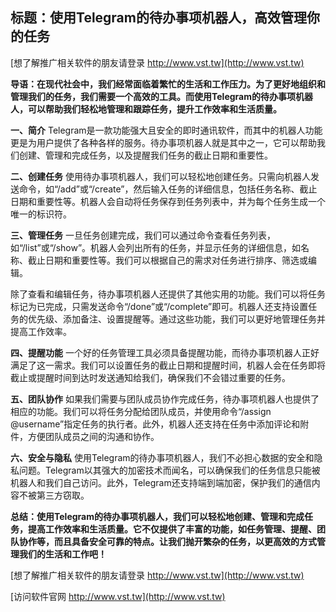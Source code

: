 ## **标题：使用Telegram的待办事项机器人，高效管理你的任务**

[想了解推广相关软件的朋友请登录 http://www.vst.tw](http://www.vst.tw)

**导语：在现代社会中，我们经常面临着繁忙的生活和工作压力。为了更好地组织和管理我们的任务，我们需要一个高效的工具。而使用Telegram的待办事项机器人，可以帮助我们轻松地管理和跟踪任务，提升工作效率和生活质量。**

**一、简介**
Telegram是一款功能强大且安全的即时通讯软件，而其中的机器人功能更是为用户提供了各种各样的服务。待办事项机器人就是其中之一，它可以帮助我们创建、管理和完成任务，以及提醒我们任务的截止日期和重要性。

**二、创建任务**
使用待办事项机器人，我们可以轻松地创建任务。只需向机器人发送命令，如“/add”或“/create”，然后输入任务的详细信息，包括任务名称、截止日期和重要性等。机器人会自动将任务保存到任务列表中，并为每个任务生成一个唯一的标识符。

**三、管理任务**
一旦任务创建完成，我们可以通过命令查看任务列表，如“/list”或“/show”。机器人会列出所有的任务，并显示任务的详细信息，如名称、截止日期和重要性等。我们可以根据自己的需求对任务进行排序、筛选或编辑。

除了查看和编辑任务，待办事项机器人还提供了其他实用的功能。我们可以将任务标记为已完成，只需发送命令“/done”或“/complete”即可。机器人还支持设置任务的优先级、添加备注、设置提醒等。通过这些功能，我们可以更好地管理任务并提高工作效率。

**四、提醒功能**
一个好的任务管理工具必须具备提醒功能，而待办事项机器人正好满足了这一需求。我们可以设置任务的截止日期和提醒时间，机器人会在任务即将截止或提醒时间到达时发送通知给我们，确保我们不会错过重要的任务。

**五、团队协作**
如果我们需要与团队成员协作完成任务，待办事项机器人也提供了相应的功能。我们可以将任务分配给团队成员，并使用命令“/assign @username”指定任务的执行者。此外，机器人还支持在任务中添加评论和附件，方便团队成员之间的沟通和协作。

**六、安全与隐私**
使用Telegram的待办事项机器人，我们不必担心数据的安全和隐私问题。Telegram以其强大的加密技术而闻名，可以确保我们的任务信息只能被机器人和我们自己访问。此外，Telegram还支持端到端加密，保护我们的通信内容不被第三方窃取。

**总结：使用Telegram的待办事项机器人，我们可以轻松地创建、管理和完成任务，提高工作效率和生活质量。它不仅提供了丰富的功能，如任务管理、提醒、团队协作等，而且具备安全可靠的特点。让我们抛开繁杂的任务，以更高效的方式管理我们的生活和工作吧！**

[想了解推广相关软件的朋友请登录 http://www.vst.tw](http://www.vst.tw)


[访问软件官网 http://www.vst.tw](http://www.vst.tw)
